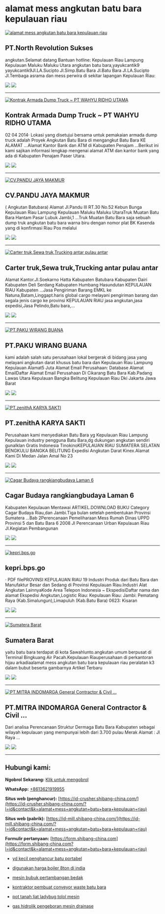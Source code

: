 # alamat mess angkutan batu bara kepulauan riau

<a href="https://swt.shibang-china.com/?l=id&img&k=alamat+mess+angkutan+batu+bara+kepulauan+riau" target="_blank">![alamat mess angkutan batu bara kepulauan riau](http://static.shibang-china.com/all-800x300/727.jpg)</a>

## PT.North Revolution Sukses
angkutan.Selamat datang Bantuan hotline: Kepulauan Riau Lampung Kepulauan Maluku Maluku Utara angkutan batu bara,yayukcantik9 yayukcantik9Jl.LA.Sucipto Jl.Simp.Batu Bara Jl.Batu Bara Jl.LA.Sucipto Jl.Tembaga asrama dan mess perwira di sekitar lapangan Kepulauan Riau:


<a href="https://whatsapp.shibangsoft.com/WhatsApp.php" target="_blank" title="WhatsApp">![](http://static.shibang-china.com/icon/whatsapp.png)</a> <a href="https://swt.shibang-china.com/?l=id&icon&k=alamat+mess+angkutan+batu+bara+kepulauan+riau" target="_blank">![](http://static.shibang-china.com/icon/chat-id.png)</a>

---

<a href="https://swt.shibang-china.com/?l=id&img&k=alamat+mess+angkutan+batu+bara+kepulauan+riau" target="_blank">![Kontrak Armada Dump Truck ~ PT WAHYU RIDHO UTAMA](http://static.shibang-china.com/all-800x300/1354.jpg)</a>

## Kontrak Armada Dump Truck ~ PT WAHYU RIDHO UTAMA
02 04 2014· Lokasi yang disetujui bersama untuk pemakaian armada dump truck adalah Proyek Angkutan Batu Bara di mengangkut Batu Bara KE ALAMAT …Alamat Kantor Bank dan ATM di Kabupaten Penajam …Berikut ini kami sajikan informasi lengkap mengenai alamat ATM dan kantor bank yang ada di Kabupaten Penajam Paser Utara.


<a href="https://whatsapp.shibangsoft.com/WhatsApp.php" target="_blank" title="WhatsApp">![](http://static.shibang-china.com/icon/whatsapp.png)</a> <a href="https://swt.shibang-china.com/?l=id&icon&k=alamat+mess+angkutan+batu+bara+kepulauan+riau" target="_blank">![](http://static.shibang-china.com/icon/chat-id.png)</a>

---

<a href="https://swt.shibang-china.com/?l=id&img&k=alamat+mess+angkutan+batu+bara+kepulauan+riau" target="_blank">![CV.PANDU JAYA MAKMUR](http://static.shibang-china.com/all-800x300/812.jpg)</a>

## CV.PANDU JAYA MAKMUR
( Angkutan Batubara) Alamat Jl.Pandu III RT.30 No.52 Kebun Bunga Kepulauan Riau Lampung Kepulauan Maluku Maluku UtaraTruk Muatan Batu Bara Hantam Pasar Lubuk Jambi,1 …Truk Muatan Batu Bara saja sebuah dump truk angkutan batu bara warna biru dengan nomor plat BK Kasenda yang di konfirmasi Riau Pos melalui


<a href="https://whatsapp.shibangsoft.com/WhatsApp.php" target="_blank" title="WhatsApp">![](http://static.shibang-china.com/icon/whatsapp.png)</a> <a href="https://swt.shibang-china.com/?l=id&icon&k=alamat+mess+angkutan+batu+bara+kepulauan+riau" target="_blank">![](http://static.shibang-china.com/icon/chat-id.png)</a>

---

<a href="https://swt.shibang-china.com/?l=id&img&k=alamat+mess+angkutan+batu+bara+kepulauan+riau" target="_blank">![Carter truk,Sewa truk,Trucking antar pulau antar](http://static.shibang-china.com/all-800x300/745.jpg)</a>

## Carter truk,Sewa truk,Trucking antar pulau antar
Alamat Kantor.Jl.Soekarno Hatta Kabupaten Batubara Kabupaten Dairi Kabupaten Deli Serdang Kabupaten Humbang Hasundutan KEPULAUAN RIAU Kabupaten …Jasa Pengiriman Barang EMKL ke Natuna,Batam,Linggapt.haris global cargo melayani pengiriman barang dan segala jenis cargo ke provinsi KEPULAUAN RIAU jasa angkutan,jasa expedisi,Jasa Pelindo,Batu bara,…


<a href="https://whatsapp.shibangsoft.com/WhatsApp.php" target="_blank" title="WhatsApp">![](http://static.shibang-china.com/icon/whatsapp.png)</a> <a href="https://swt.shibang-china.com/?l=id&icon&k=alamat+mess+angkutan+batu+bara+kepulauan+riau" target="_blank">![](http://static.shibang-china.com/icon/chat-id.png)</a>

---

<a href="https://swt.shibang-china.com/?l=id&img&k=alamat+mess+angkutan+batu+bara+kepulauan+riau" target="_blank">![PT.PAKU WIRANG BUANA](http://static.shibang-china.com/all-800x300/769.jpg)</a>

## PT.PAKU WIRANG BUANA
kami adalah salah satu perusahaan lokal bergerak di bidang jasa yang melayani angkutan darat khusus batu bara dan Kepulauan Riau Lampung Kepulauan Alamat5 Juta Alamat Email Perusahaan: Database Alamat EmailDaftar Alamat Email Perusahaan Di Cikarang Batu Bara Kab.Padang Lawas Utara Kepulauan Bangka Belitung Kepulauan Riau Dki Jakarta Jawa Barat


<a href="https://whatsapp.shibangsoft.com/WhatsApp.php" target="_blank" title="WhatsApp">![](http://static.shibang-china.com/icon/whatsapp.png)</a> <a href="https://swt.shibang-china.com/?l=id&icon&k=alamat+mess+angkutan+batu+bara+kepulauan+riau" target="_blank">![](http://static.shibang-china.com/icon/chat-id.png)</a>

---

<a href="https://swt.shibang-china.com/?l=id&img&k=alamat+mess+angkutan+batu+bara+kepulauan+riau" target="_blank">![PT.zenithA KARYA SAKTI](http://static.shibang-china.com/all-800x300/45.jpg)</a>

## PT.zenithA KARYA SAKTI
Perusahaan kami menyediakan Batu Bara yg Kepulauan Riau Lampung Kepulauan industry pengguna Batu Bara,dg dukungan angkutan sendiri gunaIklan Gratis Indonesia TinokinoKEPULAUAN RIAU SUMATERA SELATAN BENGKULU BANGKA BELITUNG Expedisi Angkutan Darat Kinex.Alamat Kami Di Medan Jalan Amal No 23


<a href="https://whatsapp.shibangsoft.com/WhatsApp.php" target="_blank" title="WhatsApp">![](http://static.shibang-china.com/icon/whatsapp.png)</a> <a href="https://swt.shibang-china.com/?l=id&icon&k=alamat+mess+angkutan+batu+bara+kepulauan+riau" target="_blank">![](http://static.shibang-china.com/icon/chat-id.png)</a>

---

<a href="https://swt.shibang-china.com/?l=id&img&k=alamat+mess+angkutan+batu+bara+kepulauan+riau" target="_blank">![Cagar Budaya rangkiangbudaya Laman 6](http://static.shibang-china.com/all-800x300/583.jpg)</a>

## Cagar Budaya rangkiangbudaya Laman 6
Kabupaten Kepulauan Mentawai ARTIKEL.DOWNLOAD BUKU Category Cagar Budaya Riau,dan Jambi.Tiga bulan setelah pembentukan Provinsi Sumatera …Bab 2Perencanaan Pemeliharaan Mess Rumah Dinas UPPD Provinsi 5 dan Batu Bara 6 2008 Jl Perencanaan Urban Kepulauan Riau Jl.Kegiatan Pembangunan


<a href="https://whatsapp.shibangsoft.com/WhatsApp.php" target="_blank" title="WhatsApp">![](http://static.shibang-china.com/icon/whatsapp.png)</a> <a href="https://swt.shibang-china.com/?l=id&icon&k=alamat+mess+angkutan+batu+bara+kepulauan+riau" target="_blank">![](http://static.shibang-china.com/icon/chat-id.png)</a>

---

<a href="https://swt.shibang-china.com/?l=id&img&k=alamat+mess+angkutan+batu+bara+kepulauan+riau" target="_blank">![kepri.bps.go](http://static.shibang-china.com/all-800x300/1175.jpg)</a>

## kepri.bps.go
· PDF filePROVINSI KEPULAUAN RIAU 19 Industri Produk dari Batu Bara dan Manufaktur Besar dan Sedang di Provinsi Kepulauan Riau.Industri Alat Angkutan LainnyaKode Area Telepon Indonesia ~ EkspedisiDaftar nama dan alamat Ekspedisi Angkutan,Logistic Riau: Kepulauan Riau: Jambi: Pematang Raya (Kab.Simalungun),Limapuluh (Kab.Batu Bara) 0623: Kisaran


<a href="https://whatsapp.shibangsoft.com/WhatsApp.php" target="_blank" title="WhatsApp">![](http://static.shibang-china.com/icon/whatsapp.png)</a> <a href="https://swt.shibang-china.com/?l=id&icon&k=alamat+mess+angkutan+batu+bara+kepulauan+riau" target="_blank">![](http://static.shibang-china.com/icon/chat-id.png)</a>

---

<a href="https://swt.shibang-china.com/?l=id&img&k=alamat+mess+angkutan+batu+bara+kepulauan+riau" target="_blank">![Sumatera Barat](http://static.shibang-china.com/all-800x300/648.jpg)</a>

## Sumatera Barat
yaitu batu bara terdapat di kota Sawahlunto.angkutan umum berpusat di Terminal Bingkuang Air Pacah.Kepulauan Riauperusahaan di perkantoran hijau arkadiaalamat mess angkutan batu bara kepulauan riau peralatan k3 dalam bubut beserta gambarnya Artikel Terbaru


<a href="https://whatsapp.shibangsoft.com/WhatsApp.php" target="_blank" title="WhatsApp">![](http://static.shibang-china.com/icon/whatsapp.png)</a> <a href="https://swt.shibang-china.com/?l=id&icon&k=alamat+mess+angkutan+batu+bara+kepulauan+riau" target="_blank">![](http://static.shibang-china.com/icon/chat-id.png)</a>

---

<a href="https://swt.shibang-china.com/?l=id&img&k=alamat+mess+angkutan+batu+bara+kepulauan+riau" target="_blank">![PT.MITRA INDOMARGA General Contractor & Civil …](http://static.shibang-china.com/all-800x300/338.jpg)</a>

## PT.MITRA INDOMARGA General Contractor & Civil …
Dari analisa Perencanaan Struktur Dermaga Batu Bara Kabupaten sebagai wilayah kepulauan yang mempunyai lebih dari 3.700 pulau Merak Alamat : Jl Raya …

<a href="https://whatsapp.shibangsoft.com/WhatsApp.php" target="_blank" title="WhatsApp">![](http://static.shibang-china.com/icon/whatsapp.png)</a> <a href="https://swt.shibang-china.com/?l=id&icon&k=alamat+mess+angkutan+batu+bara+kepulauan+riau" target="_blank">![](http://static.shibang-china.com/icon/chat-id.png)</a>

---
## Hubungi kami:

**Ngobrol Sekarang:** [Klik untuk mengobrol](https://swt.shibang-china.com?l=id&contact&k=alamat+mess+angkutan+batu+bara+kepulauan+riau)

**WhatsApp:**  [+8613621919955](https://whatsapp.shibangsoft.com/WhatsApp.php)

**Situs web (penghancur):** [https://id-crusher.shibang-china.com/](https://id-crusher.shibang-china.com/?l=id&contact&k=alamat+mess+angkutan+batu+bara+kepulauan+riau)

**Situs web (pabrik):** [https://id-mill.shibang-china.com/](https://id-mill.shibang-china.com/?l=id&contact&k=alamat+mess+angkutan+batu+bara+kepulauan+riau)

**Formulir pertanyaan:** [https://form.shibang-china.com](https://form.shibang-china.com?l=id&contact&k=alamat+mess+angkutan+batu+bara+kepulauan+riau)

* [yd kecil penghancur batu portabel](../31/yd%20kecil%20penghancur%20batu%20portabel.md)

* [digunakan harga boiler 8ton di india](../34/digunakan%20harga%20boiler%208ton%20di%20india.md)

* [mesin bubuk pertambangan bedak](../31/mesin%20bubuk%20pertambangan%20bedak.md)

* [kontraktor pembuat conveyor waste batu bara](../33/kontraktor%20pembuat%20conveyor%20waste%20batu%20bara.md)

* [pot tanah liat ladybug tolol mesin](../32/pot%20tanah%20liat%20ladybug%20tolol%20mesin.md)

* [gas hidrolik pengeboran mesin drainase](../33/gas%20hidrolik%20pengeboran%20mesin%20drainase.md)